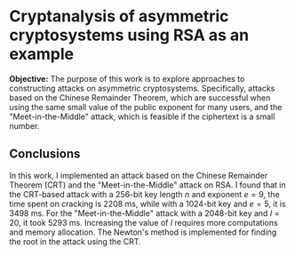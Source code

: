 # Cryptanalysis of asymmetric cryptosystems using RSA as an example

**Objective:** The purpose of this work is to explore approaches to constructing attacks on asymmetric cryptosystems. Specifically, attacks based on the Chinese Remainder Theorem, which are successful when using the same small value of the public exponent for many users, and the "Meet-in-the-Middle" attack, which is feasible if the ciphertext is a small number.

## Conclusions

In this work, I implemented an attack based on the Chinese Remainder Theorem (CRT) and the "Meet-in-the-Middle" attack on RSA. I found that in the CRT-based attack with a 256-bit key length $n$ and exponent $e=9$, the time spent on cracking is 2208 ms, while with a 1024-bit key and $e=5$, it is 3498 ms. For the "Meet-in-the-Middle" attack with a 2048-bit key and $l=20$, it took 5293 ms. Increasing the value of $l$ requires more computations and memory allocation. The Newton's method is implemented for finding the root in the attack using the CRT.
